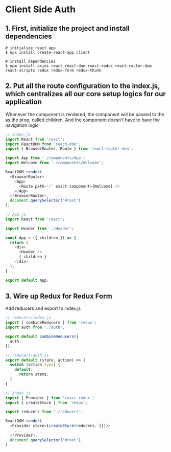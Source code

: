 # Client Side Auth

## 1. First, initialize the project and install dependencies

```shell
# initialize react app
$ npx install create-react-app client

# install dependencies
$ npm install axios react react-dom react-redux react-router-dom react-scripts redux redux-form redux-thunk
```

## 2. Put all the route configuration to the index.js, which centralizes all our core setup logics for our application

Whenever the <App /> component is rendered, the <Route /> component will be passed to the <App /> as the prop, called children. And the <App /> component doesn't have to have the navigation logic

```js
// index.js
import React from 'react';
import ReactDOM from 'react-dom';
import { BrowserRouter, Route } from 'react-router-dom';

import App from './components/App';
import Welcome from './components/Welcome';

ReactDOM.render(
  <BrowserRouter>
    <App>
      <Route path='/' exact component={Welcome} />
    </App>
  </BrowserRouter>,
  document.querySelector('#root')
);

// App.js
import React from 'react';

import Header from './Header';

const App = ({ children }) => {
  return (
    <div>
      <Header />
      { children }
    </div>
  );
}

export default App;
```

## 3. Wire up Redux for Redux Form

Add reducers and export to index.js

```javascript
// reducers/index.js
import { combineReducers } from 'redux';
import auth from './auth';

export default combineReducers({
  auth,
});

// reducers/auth.js
export default (state, action) => {
  switch (action.type) {
    default:
      return state;
  }
}

// index.js
import { Provider } from 'react-redux';
import { createStore } from 'redux';

import reducers from './reducers';

ReactDOM.render(
  <Provider store={createStore(reducers, {})}>
    ...
  </Provider>,
  document.querySelector('#root');
)
```

